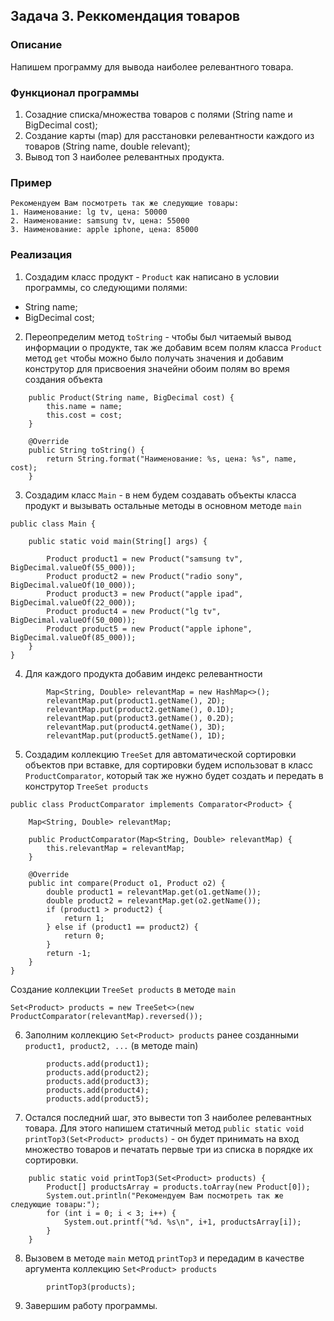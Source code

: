 ## Задача 3.  Реккомендация товаров

### Описание
Напишем программу для вывода наиболее релевантного товара.

### Функционал программы
1. Созадние списка/множества товаров с полями (String name и BigDecimal cost);
2. Создание карты (map) для расстановки релевантности каждого из товаров (String name, double relevant);
3. Вывод топ 3 наиболее релевантных продукта.

### Пример
```
Рекомендуем Вам посмотреть так же следующие товары:
1. Наименование: lg tv, цена: 50000
2. Наименование: samsung tv, цена: 55000
3. Наименование: apple iphone, цена: 85000
```

### Реализация
1. Создадим класс продукт - `Product` как написано в условии программы, со следующими полями:
  - String name;
  - BigDecimal cost;
2. Переопределим метод `toString` - чтобы был читаемый вывод информации о продукте, так же добавим всем полям класса 
`Product` метод `get` чтобы можно было получать значения и добавим конструтор для присвоения значейни обоим полям во 
время создания объекта
```
    public Product(String name, BigDecimal cost) {
        this.name = name;
        this.cost = cost;
    }

    @Override
    public String toString() {
        return String.format("Наименование: %s, цена: %s", name, cost);
    }
```
3. Создадим класс `Main` - в нем будем создавать объекты класса продукт и вызывать остальные методы в основном
методе `main`
```
public class Main {

    public static void main(String[] args) {

        Product product1 = new Product("samsung tv", BigDecimal.valueOf(55_000));
        Product product2 = new Product("radio sony", BigDecimal.valueOf(10_000));
        Product product3 = new Product("apple ipad", BigDecimal.valueOf(22_000));
        Product product4 = new Product("lg tv", BigDecimal.valueOf(50_000));
        Product product5 = new Product("apple iphone", BigDecimal.valueOf(85_000));
    }
}    
```
4. Для каждого продукта добавим индекс релевантности
```
        Map<String, Double> relevantMap = new HashMap<>();
        relevantMap.put(product1.getName(), 2D);
        relevantMap.put(product2.getName(), 0.1D);
        relevantMap.put(product3.getName(), 0.2D);
        relevantMap.put(product4.getName(), 3D);
        relevantMap.put(product5.getName(), 1D);
``` 
5. Создадим коллекцию `TreeSet` для автоматической сортировки объектов при вставке, для сортировки будем
использоват в класс `ProductComparator`, который так же нужно будет создать и передать в конструтор `TreeSet products`
```
public class ProductComparator implements Comparator<Product> {

    Map<String, Double> relevantMap;

    public ProductComparator(Map<String, Double> relevantMap) {
        this.relevantMap = relevantMap;
    }

    @Override
    public int compare(Product o1, Product o2) {
        double product1 = relevantMap.get(o1.getName());
        double product2 = relevantMap.get(o2.getName());
        if (product1 > product2) {
            return 1;
        } else if (product1 == product2) {
            return 0;
        }
        return -1;
    }
}
```
Создание коллекции `TreeSet products` в методе `main`
```
Set<Product> products = new TreeSet<>(new ProductComparator(relevantMap).reversed());
```  
6. Заполним коллекцию `Set<Product> products` ранее созданными `product1, product2, ...` (в методе main)
```
        products.add(product1);
        products.add(product2);
        products.add(product3);
        products.add(product4);
        products.add(product5);
```
7. Остался последний шаг, это вывести топ 3 наиболее релевантных товара. Для этого напишем статичный метод
`public static void printTop3(Set<Product> products)` - он будет принимать на вход множество товаров и печатать первые
три из списка в порядке их сортировки.
```
    public static void printTop3(Set<Product> products) {
        Product[] productsArray = products.toArray(new Product[0]);
        System.out.println("Рекомендуем Вам посмотреть так же следующие товары:");
        for (int i = 0; i < 3; i++) {
            System.out.printf("%d. %s\n", i+1, productsArray[i]);
        }
    }
```
8. Вызовем в методе `main` метод `printTop3` и передадим в качестве аргумента коллекцию `Set<Product> products`
```
        printTop3(products);
```
9. Завершим работу программы.